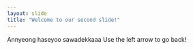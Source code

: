 ```yaml
---
layout: slide
title: "Welcome to our second slide!"
---
```

Annyeong haseyoo sawadekkaaa
Use the left arrow to go back!
